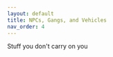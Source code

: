 ```yaml
---
layout: default
title: NPCs, Gangs, and Vehicles
nav_order: 4
---
```


Stuff you don't carry on you
